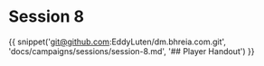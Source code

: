 # Session 8

{{ snippet('git@github.com:EddyLuten/dm.bhreia.com.git', 'docs/campaigns/sessions/session-8.md', '## Player Handout') }}
